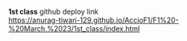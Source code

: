 <b>1st class</b> github deploy link<br>
https://anurag-tiwari-129.github.io/AccioF1/F1%20-%20March,%2023/1st_class/index.html
